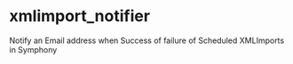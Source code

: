 xmlimport_notifier
==================

Notify an Email address when Success of failure of Scheduled XMLImports in Symphony